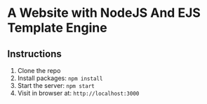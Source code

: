 # A Website with NodeJS And EJS Template Engine

## Instructions

1. Clone the repo
2. Install packages: `npm install`
3. Start the server: `npm start`
4. Visit in browser at: `http://localhost:3000`
